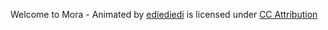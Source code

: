 Welcome to Mora - Animated by <a href="https://sketchfab.com/ediediedi" target="_blank" rel="noopener">ediediedi</a> is licensed under <a href="https://creativecommons.org/licenses/by/4.0/" target="_blank" rel="noopener">CC Attribution</a>
